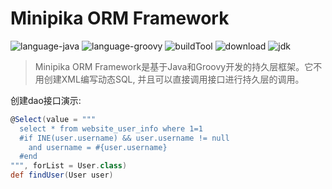 # Minipika ORM Framework

![language-java](https://img.shields.io/badge/Java-80%25-brightgreen)
![language-groovy](https://img.shields.io/badge/Groovy-20%25-brightgreen)
![buildTool](https://img.shields.io/badge/buildTool-gradle-blue)
![download](https://img.shields.io/badge/downloads-v2.0.0-green)
![jdk](https://img.shields.io/badge/jdk-v1.8-blue)


> Minipika ORM Framework是基于Java和Groovy开发的持久层框架。它不用创建XML编写动态SQL, 并且可以直接调用接口进行持久层的调用。


创建dao接口演示: 
```groovy
@Select(value = """
  select * from website_user_info where 1=1
  #if INE(user.username) && user.username != null
    and username = #{user.username}
  #end
""", forList = User.class)
def findUser(User user)
```
